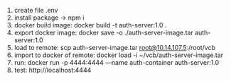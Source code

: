 1. create file .env
2. install package -> npm i
3. docker build image: docker build -t auth-server:1.0 .
4. export docker image: docker save -o ./auth-server-image.tar auth-server:1.0
5. load to remote: scp auth-server-image.tar root@10.14.107.5:/root/vcb
6. import to docker of remote: docker load -i ~/vcb/auth-server-image.tar
7. run: docker run -p 4444:4444 —name auth-container auth-server:1.0
8. test: http://localhost:4444
